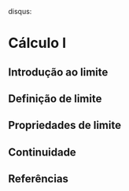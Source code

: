 disqus:

# Cálculo I 

## Introdução ao limite 

## Definição de limite

## Propriedades de limite

## Continuidade 

## Referências 
